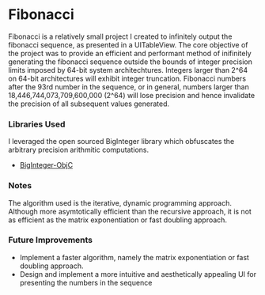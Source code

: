 # Fibonacci

Fibonacci is a relatively small project I created to infinitely output the fibonacci sequence, as presented in a UITableView.  The core objective of the project was to provide an efficient and performant method of inifinitely generating the fibonacci sequence outside the bounds of integer precision limits imposed by 64-bit system architechtures.  Integers larger than 2^64 on 64-bit architectures will exhibit integer truncation.  Fibonacci numbers after the 93rd number in the sequence, or in general, numbers larger than 18,446,744,073,709,600,000 (2^64) will lose precision and hence invalidate the precision of all subsequent values generated.

### Libraries Used
I leveraged the open sourced BigInteger library which obfuscates the arbitrary precision arithmitic computations.  
 - [BigInteger-ObjC](https://github.com/PascalLG/biginteger-objc)

### Notes
The algorithm used is the iterative, dynamic programming approach.  Although more asymtotically efficient than the recursive approach, it is not as efficient as the matrix exponentiation or fast doubling approach.

### Future Improvements
- Implement a faster algorithm, namely the matrix exponentiation or fast doubling approach.
- Design and implement a more intuitive and aesthetically appealing UI for presenting the numbers in the sequence